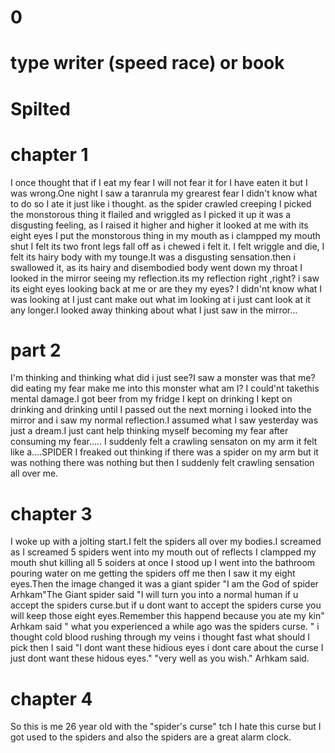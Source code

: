 # 0
# type writer (speed race) or book
# Spilted
# chapter 1
I once thought that if I eat my fear I will not fear it for I  have eaten it but I was wrong.One night I saw a taranrula my grearest fear I didn't know what to do so I ate it just like i thought.
as the spider crawled creeping I picked the monstorous thing it flailed and wriggled as I picked it up it was a disgusting feeling, as I raised it higher and higher it looked at me with its eight eyes I put the monstorous thing in my mouth as i clampped my mouth shut I felt its two front legs fall off as i chewed i felt it. I felt wriggle and die, I felt its hairy body with my tounge.It was a disgusting sensation.then i swallowed it, as its hairy and disembodied body went down my throat I looked in the mirror seeing my reflection.its my reflection right ,right? i saw its eight eyes looking back at me or are they my eyes? I didn'nt know what I was looking at 
I just cant make out what im looking at i just cant look at it any longer.I looked away thinking about what I just saw in the mirror...
# part 2
I'm thinking and thinking what did i just see?I saw a monster was that me?did eating my fear make me into this monster what am I?
I could'nt takethis mental damage.I got beer from my fridge I kept on drinking I kept on drinking and drinking until I passed out the next morning i looked into the mirror and i saw my normal reflection.I assumed what I saw yesterday was just a dream.I just cant help thinking myself becoming my fear after consuming my fear.....
I suddenly felt a crawling sensaton on my arm it felt like a....SPIDER I freaked out thinking if there was a spider on my arm but it was nothing there was nothing but then I suddenly felt crawling sensation all over me.
# chapter 3
 I woke up with a jolting start.I felt the spiders all over my bodies.I screamed as I screamed 5 spiders went into my mouth out of reflects I clampped my mouth shut killing all 5 soiders at once I stood up I went into the bathroom pouring water on me getting the spiders off me then I saw it my eight eyes.Then the image changed it was a giant spider "I am the God of spider Arhkam"The Giant spider said "I will turn you into a normal human if u accept the spiders curse.but if u dont want to accept the spiders curse you will keep those eight eyes.Remember this happend because you ate my kin" Arhkam said " what you experienced a while ago was the spiders curse. " i thought cold blood rushing through my veins i thought fast what should I pick then I said "I dont want these hidious eyes i dont care about the curse I just dont want these hidous eyes." "very well as you wish." Arhkam said.
 # chapter 4 
 So this is me 26 year old with the "spider's curse" tch I hate this curse but I got used to the spiders and also the spiders are a great alarm clock.
